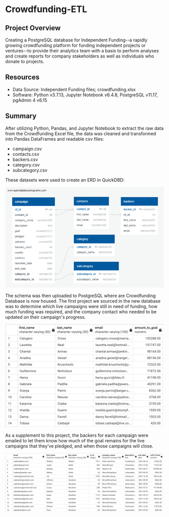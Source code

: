 # Crowdfunding-ETL
## Project Overview
Creating a PostgreSQL database for Independent Funding--a rapidly growing crowdfunding platform for funding independent projects or ventures--to provide their analytics team with a basis to perform analyses and create reports for company stakeholders as well as individuals who donate to projects.

## Resources
 - Data Source: Independent Funding files; crowdfunding.xlsx
 - Software: Python v3.7.13, Jupyter Notebook v6.4.8, PostgreSQL v11.17, pgAdmin 4 v6.15
 
## Summary
 After utilizing Python, Pandas, and Jupyter Notebook to extract the raw data from the Crowdfunding Excel file, the data was cleaned and transformed into Pandas DataFrames and readable csv files:
  - campaign.csv
  - contacts.csv
  - backers.csv
  - category.csv
  - subcategory.csv

These datasets were used to create an ERD in QuickDBD:

![Crowdfunding DB Relationships](https://github.com/Jay-ni13/Crowdfunding-ETL/blob/main/crowdfunding_db_relationships.png)

The schema was then uploaded to PostgreSQL where are Crowdfunding Database is now housed. The first project we sourced in the new database was to determine which live campaigns were still in need of funding, how much funding was required, and the company contact who needed to be updated on their campaign's progress.

![Email Contacts Remaining Goal Amount](https://github.com/Jay-ni13/Crowdfunding-ETL/blob/main/Resources/email_contacts_remaining_goal_amount.png)

As a supplement to this project, the backers for each campaign were emailed to let them know how much of the goal remains for the live campaigns that they’ve pledged, and when those campaigns will close.

![Email Backers Remaining Goal Amount](https://github.com/Jay-ni13/Crowdfunding-ETL/blob/main/Resources/email_backers_remaining_goal_amount.png)
